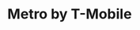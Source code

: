 ---
title: "Metro by T-Mobile"
url: /lincoln-park/metro-by-t-mobile-southfield-road/
shop: Handy
---